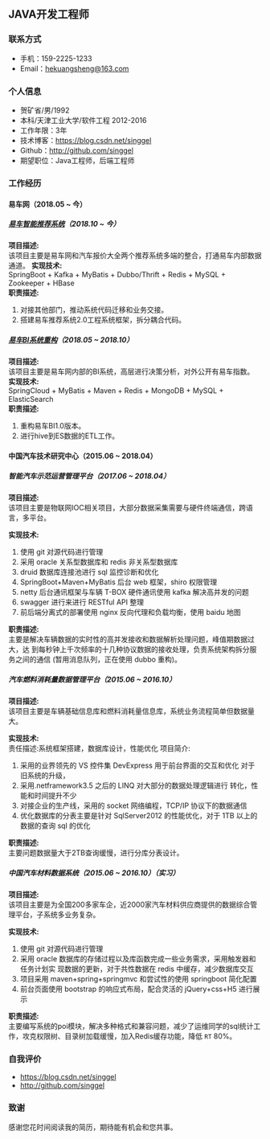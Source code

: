 ## JAVA开发工程师
### 联系方式
- 手机：159-2225-1233
- Email：hekuangsheng@163.com

### 个人信息
 - 贺矿省/男/1992 
 - 本科/天津工业大学/软件工程 2012-2016
 - 工作年限：3年
 - 技术博客：https://blog.csdn.net/singgel
 - Github：http://github.com/singgel
 - 期望职位：Java工程师，后端工程师

### 工作经历
#### 易车网（2018.05 ~ 今）
##### [易车智能推荐系统](http://app.yiche.com)（2018.10 ~ 今）
**项目描述:**  
该项目主要是易车网和汽车报价大全两个推荐系统多端的整合，打通易车内部数据通道。
**实现技术:**  
SpringBoot + Kafka + MyBatis + Dubbo/Thrift + Redis + MySQL + Zookeeper + HBase  
**职责描述:**  
1. 对接其他部门，推动系统代码迁移和业务交接。
2. 搭建易车推荐系统2.0工程系统框架，拆分耦合代码。

##### [易车BI系统重构](http://index.bitauto.com)（2018.05 ~ 2018.10）
**项目描述:**  
该项目主要是易车网内部的BI系统，高层进行决策分析，对外公开有易车指数。
**实现技术:**  
SpringCloud + MyBatis + Maven + Redis + MongoDB + MySQL + ElasticSearch  
**职责描述:**  
1. 重构易车BI1.0版本。
2. 进行hive到ES数据的ETL工作。

#### 中国汽车技术研究中心（2015.06 ~ 2018.04）
##### 智能汽车示范运营管理平台（2017.06 ~ 2018.04）
**项目描述:**  
该项目主要是物联网IOC相关项目，大部分数据采集需要与硬件终端通信，跨语言，多平台。

**实现技术:**  
1. 使用 git 对源代码进行管理
2. 采用 oracle 关系型数据库和 redis 非关系型数据库
3. druid 数据库连接池进行 sql 监控诊断和优化
4. SpringBoot+Maven+MyBatis 后台 web 框架，shiro 权限管理
5. netty 后台通讯框架与车辆 T-BOX 硬件通讯使用 kafka 解决高并发的问题 
6. swagger 进行来进行 RESTful API 整理
7. 前后端分离式的部署使用 nginx 反向代理和负载均衡，使用 baidu 地图

**职责描述:**  
主要是解决车辆数据的实时性的高并发接收和数据解析处理问题，峰值期数据过大，达 到每秒钟上千次频率的十几种协议数据的接收处理，负责系统架构拆分服务之间的通信 (暂用消息队列，正在使用 dubbo 重构)。

##### 汽车燃料消耗量数据管理平台（2015.06 ~ 2016.10）
**项目描述:**  
该项目主要是车辆基础信息库和燃料消耗量信息库，系统业务流程简单但数据量大。

**实现技术:**  
责任描述:系统框架搭建，数据库设计，性能优化
项目简介:
1. 采用的业界领先的 VS 控件集 DevExpress 用于前台界面的交互和优化 对于旧系统的升级，
2. 采用.netframework3.5 之后的 LINQ 对大部分的数据处理逻辑进行 转化，性能和时间提升不少
3. 对接企业的生产线，采用的 socket 网络编程，TCP/IP 协议下的数据通信 
4. 优化数据库的分表主要是针对 SqlServer2012 的性能优化，对于 1TB 以上的数据的查询 sql 的优化

**职责描述:**  
主要问题数据量大于2TB查询缓慢，进行分库分表设计。

##### 中国汽车材料数据系统（2015.06 ~ 2016.10）（实习）
**项目描述:**  
该项目主要是为全国200多家车企，近2000家汽车材料供应商提供的数据综合管理平台，子系统多业务复杂。

**实现技术:**  
1. 使用 git 对源代码进行管理
2. 采用 oracle 数据库的存储过程以及库函数完成一些业务需求，采用触发器和任务计划实 现数据的更新，对于共性数据在 redis 中缓存，减少数据库交互
3. 项目采用 maven+spring+springmvc 和尝试性的使用 springboot 简化配置
4. 前台页面使用 bootstrap 的响应式布局，配合灵活的 jQuery+css+H5 进行展示

**职责描述:**  
主要编写系统的poi模块，解决多种格式和兼容问题，减少了运维同学的sql统计工作，攻克权限树、目录树加载缓慢，加入Redis缓存功能，降低 `RT` 80%。

### 自我评价
- https://blog.csdn.net/singgel  
- http://github.com/singgel

### 致谢
感谢您花时间阅读我的简历，期待能有机会和您共事。
